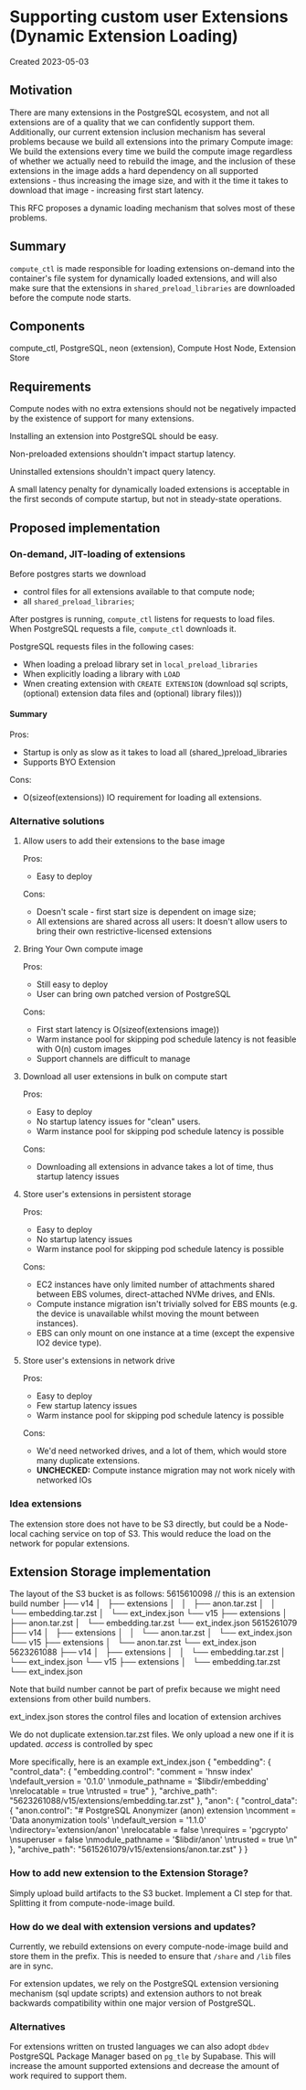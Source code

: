 # Supporting custom user Extensions (Dynamic Extension Loading)
Created 2023-05-03

## Motivation

There are many extensions in the PostgreSQL ecosystem, and not all extensions
are of a quality that we can confidently support them. Additionally, our
current extension inclusion mechanism has several problems because we build all
extensions into the primary Compute image: We build the extensions every time
we build the compute image regardless of whether we actually need to rebuild
the image, and the inclusion of these extensions in the image adds a hard
dependency on all supported extensions - thus increasing the image size, and
with it the time it takes to download that image - increasing first start
latency.

This RFC proposes a dynamic loading mechanism that solves most of these
problems.

## Summary

`compute_ctl` is made responsible for loading extensions on-demand into
the container's file system for dynamically loaded extensions, and will also
make sure that the extensions in `shared_preload_libraries` are downloaded
before the compute node starts.

## Components

compute_ctl, PostgreSQL, neon (extension), Compute Host Node, Extension Store

## Requirements

Compute nodes with no extra extensions should not be negatively impacted by
the existence of support for many extensions.

Installing an extension into PostgreSQL should be easy.

Non-preloaded extensions shouldn't impact startup latency.

Uninstalled extensions shouldn't impact query latency.

A small latency penalty for dynamically loaded extensions is acceptable in
the first seconds of compute startup, but not in steady-state operations.

## Proposed implementation

### On-demand, JIT-loading of extensions

Before postgres starts we download 
- control files for all extensions available to that compute node;
- all `shared_preload_libraries`;

After postgres is running, `compute_ctl` listens for requests to load files.
When PostgreSQL requests a file, `compute_ctl` downloads it.

PostgreSQL requests files in the following cases:
- When loading a preload library set in `local_preload_libraries`
- When explicitly loading a library with `LOAD`
- Wnen creating extension with `CREATE EXTENSION` (download sql scripts, (optional) extension data files and (optional) library files)))


#### Summary

Pros:
 - Startup is only as slow as it takes to load all (shared_)preload_libraries
 - Supports BYO Extension

Cons:
 - O(sizeof(extensions)) IO requirement for loading all extensions.

### Alternative solutions

1. Allow users to add their extensions to the base image
   
   Pros:
    - Easy to deploy

   Cons:
    - Doesn't scale - first start size is dependent on image size;
    - All extensions are shared across all users: It doesn't allow users to
      bring their own restrictive-licensed extensions

2. Bring Your Own compute image
   
   Pros:
    - Still easy to deploy
    - User can bring own patched version of PostgreSQL

   Cons:
    - First start latency is O(sizeof(extensions image))
    - Warm instance pool for skipping pod schedule latency is not feasible with
      O(n) custom images
    - Support channels are difficult to manage

3. Download all user extensions in bulk on compute start
   
   Pros:
    - Easy to deploy
    - No startup latency issues for "clean" users.
    - Warm instance pool for skipping pod schedule latency is possible

   Cons:
    - Downloading all extensions in advance takes a lot of time, thus startup
      latency issues

4. Store user's extensions in persistent storage
   
   Pros:
    - Easy to deploy
    - No startup latency issues
    - Warm instance pool for skipping pod schedule latency is possible

   Cons:
    - EC2 instances have only limited number of attachments shared between EBS
      volumes, direct-attached NVMe drives, and ENIs.
    - Compute instance migration isn't trivially solved for EBS mounts (e.g.
      the device is unavailable whilst moving the mount between instances).
    - EBS can only mount on one instance at a time (except the expensive IO2
      device type).

5. Store user's extensions in network drive
   
   Pros:
    - Easy to deploy
    - Few startup latency issues
    - Warm instance pool for skipping pod schedule latency is possible

   Cons:
    - We'd need networked drives, and a lot of them, which would store many
      duplicate extensions.
    - **UNCHECKED:** Compute instance migration may not work nicely with
      networked IOs


### Idea extensions

The extension store does not have to be S3 directly, but could be a Node-local
caching service on top of S3. This would reduce the load on the network for
popular extensions.

## Extension Storage implementation

The layout of the S3 bucket is as follows:
5615610098 // this is an extension build number
├── v14
│   ├── extensions
│   │   ├── anon.tar.zst
│   │   └── embedding.tar.zst
│   └── ext_index.json
└── v15
    ├── extensions
    │   ├── anon.tar.zst
    │   └── embedding.tar.zst
    └── ext_index.json
5615261079
├── v14
│   ├── extensions
│   │   └── anon.tar.zst
│   └── ext_index.json
└── v15
    ├── extensions
    │   └── anon.tar.zst
    └── ext_index.json
5623261088
├── v14
│   ├── extensions
│   │   └── embedding.tar.zst
│   └── ext_index.json
└── v15
    ├── extensions
    │   └── embedding.tar.zst
    └── ext_index.json

Note that build number cannot be part of prefix because we might need extensions
from other build numbers.

ext_index.json stores the control files and location of extension archives

We do not duplicate extension.tar.zst files.
We only upload a new one if it is updated.
*access* is controlled by spec

More specifically, here is an example ext_index.json
{
  "embedding": {
    "control_data": {
      "embedding.control": "comment = 'hnsw index' \ndefault_version = '0.1.0' \nmodule_pathname = '$libdir/embedding' \nrelocatable = true \ntrusted = true"
    },
    "archive_path": "5623261088/v15/extensions/embedding.tar.zst"
  },
  "anon": {
    "control_data": {
      "anon.control": "# PostgreSQL Anonymizer (anon) extension \ncomment = 'Data anonymization tools' \ndefault_version = '1.1.0' \ndirectory='extension/anon' \nrelocatable = false \nrequires = 'pgcrypto' \nsuperuser = false \nmodule_pathname = '$libdir/anon' \ntrusted = true \n"
    },
    "archive_path": "5615261079/v15/extensions/anon.tar.zst"
  }
}

### How to add new extension to the Extension Storage?

Simply upload build artifacts to the S3 bucket.
Implement a CI step for that. Splitting it from compute-node-image build.

### How do we deal with extension versions and updates?

Currently, we rebuild extensions on every compute-node-image build and store them in the <build-version> prefix.
This is needed to ensure that `/share` and `/lib` files are in sync.

For extension updates, we rely on the PostgreSQL extension versioning mechanism (sql update scripts) and extension authors to not break backwards compatibility within one major version of PostgreSQL.

### Alternatives

For extensions written on trusted languages we can also adopt
`dbdev` PostgreSQL Package Manager based on `pg_tle` by Supabase.
This will increase the amount supported extensions and decrease the amount of work required to support them.
